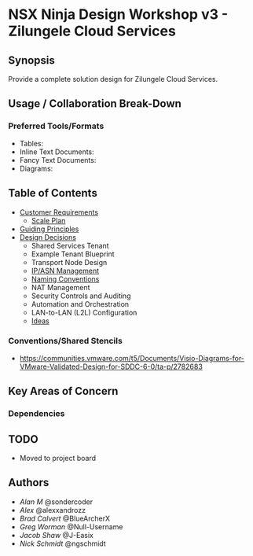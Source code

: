 # NSX Ninja Design Workshop v3 - Zilungele Cloud Services

## Synopsis

Provide a complete solution design for Zilungele Cloud Services.

## Usage / Collaboration Break-Down

### Preferred Tools/Formats

- Tables:
- Inline Text Documents:
- Fancy Text Documents:
- Diagrams:

## Table of Contents

- [Customer Requirements](REQUIREMENTS.md)
  - [Scale Plan](SCALE.md)
- [Guiding Principles](GUIDINGPRINCIPLES.md)
- [Design Decisions](DESIGNDECISIONS.md)
  - Shared Services Tenant
  - Example Tenant Blueprint
  - Transport Node Design
  - [IP/ASN Management](IP_ASN_REGISTRY.md)
  - [Naming Conventions](NAMING.md)
  - NAT Management
  - Security Controls and Auditing
  - Automation and Orchestration
  - LAN-to-LAN (L2L) Configuration
  - [Ideas](IDEAS.md)

### Conventions/Shared Stencils

- <https://communities.vmware.com/t5/Documents/Visio-Diagrams-for-VMware-Validated-Design-for-SDDC-6-0/ta-p/2782683>

## Key Areas of Concern

### Dependencies

## TODO

- Moved to project board

## Authors

- *Alan M* @sondercoder
- *Alex* @alexxandrozz
- *Brad Calvert* @BlueArcherX
- *Greg Worman* @Null-Username
- *Jacob Shaw* @J-Easix
- *Nick Schmidt* @ngschmidt
